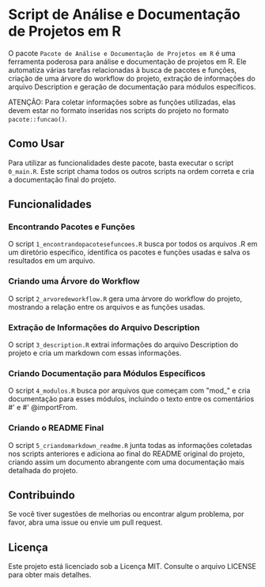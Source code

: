 # Script de Análise e Documentação de Projetos em R

O pacote `Pacote de Análise e Documentação de Projetos em R` é uma ferramenta poderosa para análise e documentação de projetos em R. Ele automatiza várias tarefas relacionadas à busca de pacotes e funções, criação de uma árvore do workflow do projeto, extração de informações do arquivo Description e geração de documentação para módulos específicos.

ATENÇÃO: Para coletar informações sobre as funções utilizadas, elas devem estar no formato inseridas nos scripts do projeto no formato `pacote::funcao()`.


## Como Usar

Para utilizar as funcionalidades deste pacote, basta executar o script `0_main.R`. Este script chama todos os outros scripts na ordem correta e cria a documentação final do projeto.

## Funcionalidades

### Encontrando Pacotes e Funções

O script `1_encontrandopacotesefuncoes.R` busca por todos os arquivos .R em um diretório específico, identifica os pacotes e funções usadas e salva os resultados em um arquivo.

### Criando uma Árvore do Workflow

O script `2_arvoredeworkflow.R` gera uma árvore do workflow do projeto, mostrando a relação entre os arquivos e as funções usadas.

### Extração de Informações do Arquivo Description

O script `3_description.R` extrai informações do arquivo Description do projeto e cria um markdown com essas informações.

### Criando Documentação para Módulos Específicos

O script `4_modulos.R` busca por arquivos que começam com "mod_" e cria documentação para esses módulos, incluindo o texto entre os comentários #' e #' @importFrom.

### Criando o README Final

O script `5_criandomarkdown_readme.R` junta todas as informações coletadas nos scripts anteriores e adiciona ao final do README original do projeto, criando assim um documento abrangente com uma documentação mais detalhada do projeto.

## Contribuindo

Se você tiver sugestões de melhorias ou encontrar algum problema, por favor, abra uma issue ou envie um pull request.

## Licença

Este projeto está licenciado sob a Licença MIT. Consulte o arquivo LICENSE para obter mais detalhes.
